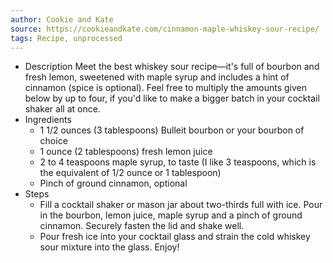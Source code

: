 ```yaml
---
author: Cookie and Kate
source: https://cookieandkate.com/cinnamon-maple-whiskey-sour-recipe/
tags: Recipe, unprocessed
---
```

- Description
Meet the best whiskey sour recipe—it's full of bourbon and fresh lemon, sweetened with maple syrup and includes a hint of cinnamon (spice is optional). Feel free to multiply the amounts given below by up to four, if you'd like to make a bigger batch in your cocktail shaker all at once.
- Ingredients
	- 1 1/2 ounces (3 tablespoons) Bulleit bourbon or your bourbon of choice
	- 1 ounce (2 tablespoons) fresh lemon juice
	- 2 to 4 teaspoons maple syrup, to taste (I like 3 teaspoons, which is the equivalent of 1/2 ounce or 1 tablespoon)
	- Pinch of ground cinnamon, optional
- Steps
	- Fill a cocktail shaker or mason jar about two-thirds full with ice. Pour in the bourbon, lemon juice, maple syrup and a pinch of ground cinnamon. Securely fasten the lid and shake well.
	- Pour fresh ice into your cocktail glass and strain the cold whiskey sour mixture into the glass. Enjoy!
